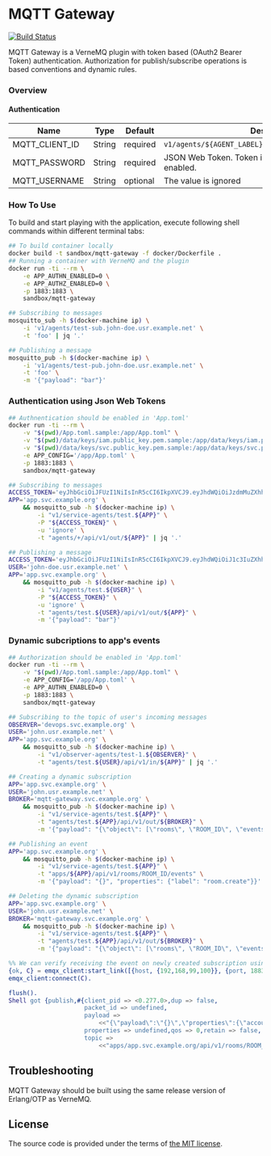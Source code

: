 # MQTT Gateway

[![Build Status][travis-img]][travis]

MQTT Gateway is a VerneMQ plugin with token based (OAuth2 Bearer Token) authentication.
Authorization for publish/subscribe operations is based conventions and dynamic rules.



### Overview

#### Authentication

| Name           |   Type |  Default | Description                                                      |
| -------------- | ------ | -------- | ---------------------------------------------------------------- |
| MQTT_CLIENT_ID | String | required | `v1/agents/${AGENT_LABEL}.${ACCOUNT_LABEL}.${AUDIENCE}`    |
| MQTT_PASSWORD  | String | required | JSON Web Token. Token is required if auhentification is enabled. |
| MQTT_USERNAME  | String | optional | The value is ignored                                             |



### How To Use

To build and start playing with the application,
execute following shell commands within different terminal tabs:

```bash
## To build container locally
docker build -t sandbox/mqtt-gateway -f docker/Dockerfile .
## Running a container with VerneMQ and the plugin
docker run -ti --rm \
    -e APP_AUTHN_ENABLED=0 \
    -e APP_AUTHZ_ENABLED=0 \
    -p 1883:1883 \
    sandbox/mqtt-gateway

## Subscribing to messages
mosquitto_sub -h $(docker-machine ip) \
    -i 'v1/agents/test-sub.john-doe.usr.example.net' \
    -t 'foo' | jq '.'

## Publishing a message
mosquitto_pub -h $(docker-machine ip) \
    -i 'v1/agents/test-pub.john-doe.usr.example.net' \
    -t 'foo' \
    -m '{"payload": "bar"}'
```



### Authentication using Json Web Tokens

```bash
## Authnentication should be enabled in 'App.toml'
docker run -ti --rm \
    -v "$(pwd)/App.toml.sample:/app/App.toml" \
    -v "$(pwd)/data/keys/iam.public_key.pem.sample:/app/data/keys/iam.public_key.pem.sample" \
    -v "$(pwd)/data/keys/svc.public_key.pem.sample:/app/data/keys/svc.public_key.pem.sample" \
    -e APP_CONFIG='/app/App.toml' \
    -p 1883:1883 \
    sandbox/mqtt-gateway

## Subscribing to messages
ACCESS_TOKEN='eyJhbGciOiJFUzI1NiIsInR5cCI6IkpXVCJ9.eyJhdWQiOiJzdmMuZXhhbXBsZS5vcmciLCJpc3MiOiJzdmMuZXhhbXBsZS5vcmciLCJzdWIiOiJhcHAifQ.zevlp8zOKY12Wjm8GBpdF5vvbsMRYYEutJelODi_Fj0yRI8pHk2xTkVtM8Cl5KcxOtJtHIshgqsWoUxrTvrdvA' \
APP='app.svc.example.org' \
    && mosquitto_sub -h $(docker-machine ip) \
        -i "v1/service-agents/test.${APP}" \
        -P "${ACCESS_TOKEN}" \
        -u 'ignore' \
        -t "agents/+/api/v1/out/${APP}" | jq '.'

## Publishing a message
ACCESS_TOKEN='eyJhbGciOiJFUzI1NiIsInR5cCI6IkpXVCJ9.eyJhdWQiOiJ1c3IuZXhhbXBsZS5uZXQiLCJpc3MiOiJpYW0uc3ZjLmV4YW1wbGUubmV0Iiwic3ViIjoiam9obi1kb2UifQ.CjwC4qMT9nGt9oJALiGS6FtpZy3-nhX3L3HyM34Q1sL0P73-7X111A56UlbpQmuu5tGte9-Iu0iMJEYlD5XuGA' \
USER='john-doe.usr.example.net' \
APP='app.svc.example.org' \
    && mosquitto_pub -h $(docker-machine ip) \
        -i "v1/agents/test.${USER}" \
        -P "${ACCESS_TOKEN}" \
        -u 'ignore' \
        -t "agents/test.${USER}/api/v1/out/${APP}" \
        -m '{"payload": "bar"}'
```



### Dynamic subcriptions to app's events

```bash
## Authorization should be enabled in 'App.toml'
docker run -ti --rm \
    -v "$(pwd)/App.toml.sample:/app/App.toml" \
    -e APP_CONFIG='/app/App.toml' \
    -e APP_AUTHN_ENABLED=0 \
    -p 1883:1883 \
    sandbox/mqtt-gateway

## Subscribing to the topic of user's incoming messages
OBSERVER='devops.svc.example.org' \
USER='john.usr.example.net' \
APP='app.svc.example.org' \
    && mosquitto_sub -h $(docker-machine ip) \
        -i "v1/observer-agents/test-1.${OBSERVER}" \
        -t "agents/test.${USER}/api/v1/in/${APP}" | jq '.'

## Creating a dynamic subscription
APP='app.svc.example.org' \
USER='john.usr.example.net' \
BROKER='mqtt-gateway.svc.example.org' \
    && mosquitto_pub -h $(docker-machine ip) \
        -i "v1/service-agents/test.${APP}" \
        -t "agents/test.${APP}/api/v1/out/${BROKER}" \
        -m '{"payload": "{\"object\": [\"rooms\", \"ROOM_ID\", \"events\"], \"subject\": \"v1/agents/test.'${USER}'\"}", "properties": {"type": "request", "method": "subscription.create", "response_topic": "agents/test.'${USER}'/api/v1/in/'${APP}'", "correlation_data": "foobar"}}'

## Publishing an event
APP='app.svc.example.org' \
    && mosquitto_pub -h $(docker-machine ip) \
        -i "v1/service-agents/test.${APP}" \
        -t "apps/${APP}/api/v1/rooms/ROOM_ID/events" \
        -m '{"payload": "{}", "properties": {"label": "room.create"}}'

## Deleting the dynamic subscription
APP='app.svc.example.org' \
USER='john.usr.example.net' \
BROKER='mqtt-gateway.svc.example.org' \
    && mosquitto_pub -h $(docker-machine ip) \
        -i "v1/service-agents/test.${APP}" \
        -t "agents/test.${APP}/api/v1/out/${BROKER}" \
        -m '{"payload": "{\"object\": [\"rooms\", \"ROOM_ID\", \"events\"], \"subject\": \"v1/agents/test.'${USER}'\"}", "properties": {"type": "request", "method": "subscription.delete", "response_topic": "agents/test.'${USER}'/api/v1/in/'${APP}'", "correlation_data": "foobar"}}'
```

```erlang
%% We can verify receiving the event on newly created subscription using MQTT client
{ok, C} = emqx_client:start_link([{host, {192,168,99,100}}, {port, 1883}, {proto_ver, v5}, {client_id, <<"v1/agents/test.john.usr.example.net">>}]),
emqx_client:connect(C).

flush().
Shell got {publish,#{client_pid => <0.277.0>,dup => false,
                     packet_id => undefined,
                     payload =>
                         <<"{\"payload\":\"{}\",\"properties\":{\"account_label\":\"app\",\"agent_label\":\"test\",\"audience\":\"svc.example.org\",\"label\":\"room.create\",\"type\":\"event\"}}">>,
                     properties => undefined,qos => 0,retain => false,
                     topic =>
                         <<"apps/app.svc.example.org/api/v1/rooms/ROOM_ID/events">>}}
```



## Troubleshooting

MQTT Gateway should be built using the same release version of Erlang/OTP as VerneMQ.



## License

The source code is provided under the terms of [the MIT license][license].

[travis]:https://travis-ci.com/netology-group/mqtt-gateway?branch=master
[travis-img]:https://travis-ci.com/netology-group/mqtt-gateway.png?branch=master
[license]:http://www.opensource.org/licenses/MIT
